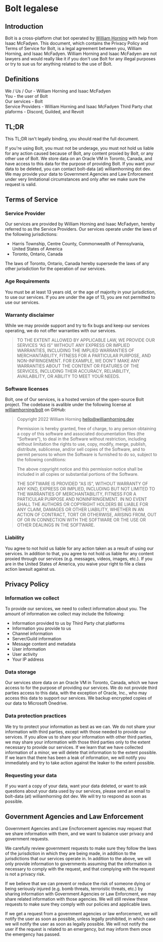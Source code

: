 # Bolt legalese

## Introduction

Bolt is a cross-platform chat bot operated by [William Horning](https://williamhorning.dev) with help from Isaac McFadyen. This document, which contains the Privacy Policy and Terms of Service for Bolt, is a legal agreement between you, William Horning, and Isaac McFadyen. William Horning and Isaac McFadyen are not lawyers and would really like it if you don't use Bolt for any illegal purposes or try to sue us for anything related to the use of Bolt.

## Definitions

We / Us / Our - William Horning and Isaac McFadyen  
You - the user of Bolt  
Our services - Bolt  
Service Providers - William Horning and Isaac McFadyen
Third Party chat plaforms - Discord, Guilded, and Revolt

## TL;DR

This TL;DR isn't legally binding, you should read the full document.

If you're using Bolt, you must not be underage, you must not hold us liable for any action caused because of Bolt, any content proxied by Bolt, or any other use of Bolt. We store data on an Oracle VM in Toronto, Canada, and have access to this data for the purpose of providing Bolt. If you want your data to be deleted, you can contact bolt-data (at) williamhorning dot dev. We may provide your data to Government Agencies and Law Enforcement under very limitational circumstances and only after we make sure the request is valid.

## Terms of Service

### Service Provider

Our services are provided by William Horning and Isaac McFadyen, hereby referred to as the Service Providers. Our services operate under the laws of the following jurisdictions:
- Harris Township, Centre County, Commonwealth of Pennsylvania, United States of America
- Toronto, Ontario, Canada

The laws of Toronto, Ontario, Canada hereby supersede the laws of any other jurisdiction for the operation of our services.

### Age Requirements

You must be at least 13 years old, or the age of majority in your jurisdiction, to use our services. If you are under the age of 13, you are not permitted to use our services.

### Warranty disclaimer

While we may provide support and try to fix bugs and keep our services operating, we do not offer warranties with our services.

> TO THE EXTENT ALLOWED BY APPLICABLE LAW, WE PROVIDE OUR SERVICES “AS IS” WITHOUT ANY EXPRESS OR IMPLIED WARRANTIES, INCLUDING THE IMPLIED WARRANTIES OF MERCHANTABILITY, FITNESS FOR A PARTICULAR PURPOSE, AND NON-INFRINGEMENT. FOR EXAMPLE, WE DON’T MAKE ANY WARRANTIES ABOUT THE CONTENT OR FEATURES OF THE SERVICES, INCLUDING THEIR ACCURACY, RELIABILITY, AVAILABILITY, OR ABILITY TO MEET YOUR NEEDS.

### Software licenses

Bolt, one of Our services, is a hosted version of the open-source Bolt project. The codebase is avalible under the following license at [williamhorning/bolt](https://github.com/williamhirning/bolt) on GitHub:

> Copyright 2022 William Horning <hello@williamhorning.dev>
>
> Permission is hereby granted, free of charge, to any person obtaining a copy of this software and associated documentation files (the "Software"), to deal in the Software without restriction, including without limitation the rights to use, copy, modify, merge, publish, distribute, sublicense, and/or sell copies of the Software, and to permit persons to whom the Software is furnished to do so, subject to the following conditions:
>
> The above copyright notice and this permission notice shall be included in all copies or substantial portions of the Software.
>
> THE SOFTWARE IS PROVIDED "AS IS", WITHOUT WARRANTY OF ANY KIND, EXPRESS OR IMPLIED, INCLUDING BUT NOT LIMITED TO THE WARRANTIES OF MERCHANTABILITY, FITNESS FOR A PARTICULAR PURPOSE AND NONINFRINGEMENT. IN NO EVENT SHALL THE AUTHORS OR COPYRIGHT HOLDERS BE LIABLE FOR ANY CLAIM, DAMAGES OR OTHER LIABILITY, WHETHER IN AN ACTION OF CONTRACT, TORT OR OTHERWISE, ARISING FROM, OUT OF OR IN CONNECTION WITH THE SOFTWARE OR THE USE OR OTHER DEALINGS IN THE SOFTWARE.

### Liability

You agree to not hold us liable for any action taken as a result of using our services. In addition to that, you agree to not hold us liable for any content proxied through our services (e.g. messages, videos, images, etc.). If you are in the United States of America, you waive your right to file a class action lawsuit against us.

## Privacy Policy

### Information we collect

To provide our services, we need to collect information about you. The amount of information we collect may include the following:
- Information provided to us by Third Party chat platforms
- Information you provide to us
- Channel information
- Server/Guild information
- Message content and metadata
- User information
- User activity
- Your IP address

### Data storage

Our services store data on an Oracle VM in Toronto, Canada, which we have access to for the purpose of providing our services. We do not provide third parties access to this data, with the exception of Oracle, Inc., who may access this data to support our services. We backup encrypted copies of our data to Microsoft Onedrive.

### Data protection practices

We try to protect your information as best as we can. We do not share your information with third parties, except with those needed to provide our services. If you allow us to share your information with other third parties, we may share your information with those third parties only to the extent necessary to provide our services. If we learn that we have collected information of a minor, we will delete that information to the extent possible. If we learn that there has been a leak of information, we will notify you immediately and try to take action against the leaker to the extent possible.

### Requesting your data

If you want a copy of your data, want your data deleted, or want to ask questions about your data used by our services, please send an email to bolt-data (at) williamhorning dot dev. We will try to respond as soon as possible.

## Government Agencies and Law Enforcement

Government Agencies and Law Encforcement agencies may request that we share information with them, and we want to balance user privacy and government requests.

We carefully review government requests to make sure they follow the laws of the jurisdiction in which they are being made, in addition to the jurisdictions that our services operate in. In addition to the above, we will only provide information to governments assuming that the information is necessary to comply with the request, and that complying with the request is not a privacy risk.

If we believe that we can prevent or reduce the risk of someone dying or being seriously injured (e.g. bomb threats, terroristic threats, etc.) by sharing information with Government Agencies or Law Enforcment, we may share related information with those agencies. We will still review these requests to make sure they comply with our policies and applicable laws.

If we get a request from a government agencies or law enforcement, we will notify the user as soon as possible, unless legally prohibited, in which case we will notify the user as soon as legally possible. We will not notify the user if the request is related to an emergency, but may inform them once the emergency has passed.
